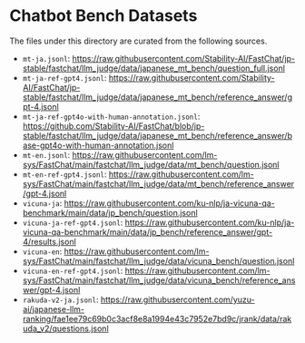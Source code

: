 # Chatbot Bench Datasets

The files under this directory are curated from the following sources.

- `mt-ja.jsonl`: https://raw.githubusercontent.com/Stability-AI/FastChat/jp-stable/fastchat/llm_judge/data/japanese_mt_bench/question_full.jsonl
- `mt-ja-ref-gpt4.jsonl`: https://raw.githubusercontent.com/Stability-AI/FastChat/jp-stable/fastchat/llm_judge/data/japanese_mt_bench/reference_answer/gpt-4.jsonl
- `mt-ja-ref-gpt4o-with-human-annotation.jsonl`: https://github.com/Stability-AI/FastChat/blob/jp-stable/fastchat/llm_judge/data/japanese_mt_bench/reference_answer/base-gpt4o-with-human-annotation.jsonl
- `mt-en.jsonl`: https://raw.githubusercontent.com/lm-sys/FastChat/main/fastchat/llm_judge/data/mt_bench/question.jsonl
- `mt-en-ref-gpt4.jsonl`: https://raw.githubusercontent.com/lm-sys/FastChat/main/fastchat/llm_judge/data/mt_bench/reference_answer/gpt-4.jsonl
- `vicuna-ja`: https://raw.githubusercontent.com/ku-nlp/ja-vicuna-qa-benchmark/main/data/jp_bench/question.jsonl
- `vicuna-ja-ref-gpt4.jsonl`: https://raw.githubusercontent.com/ku-nlp/ja-vicuna-qa-benchmark/main/data/jp_bench/reference_answer/gpt-4/results.jsonl
- `vicuna-en`: https://raw.githubusercontent.com/lm-sys/FastChat/main/fastchat/llm_judge/data/vicuna_bench/question.jsonl
- `vicuna-en-ref-gpt4.jsonl`: https://raw.githubusercontent.com/lm-sys/FastChat/main/fastchat/llm_judge/data/vicuna_bench/reference_answer/gpt-4.jsonl
- `rakuda-v2-ja.jsonl`: https://raw.githubusercontent.com/yuzu-ai/japanese-llm-ranking/fae1ee79c69b0c3acf8e8a1994e43c7952e7bd9c/jrank/data/rakuda_v2/questions.jsonl
